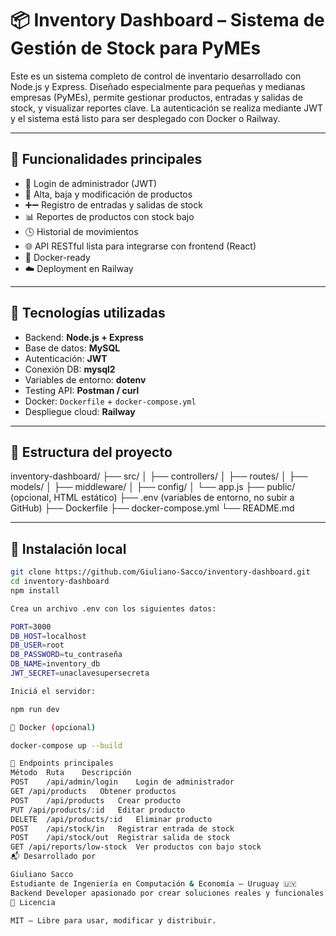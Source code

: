 # 📦 Inventory Dashboard – Sistema de Gestión de Stock para PyMEs

Este es un sistema completo de control de inventario desarrollado con Node.js y Express. Diseñado especialmente para pequeñas y medianas empresas (PyMEs), permite gestionar productos, entradas y salidas de stock, y visualizar reportes clave. La autenticación se realiza mediante JWT y el sistema está listo para ser desplegado con Docker o Railway.

---

## 🚀 Funcionalidades principales

- 🔐 Login de administrador (JWT)
- 🛒 Alta, baja y modificación de productos
- ➕➖ Registro de entradas y salidas de stock
- 📊 Reportes de productos con stock bajo
- 🕓 Historial de movimientos
- 🌐 API RESTful lista para integrarse con frontend (React)
- 🐳 Docker-ready
- ☁️ Deployment en Railway

---

## 🧱 Tecnologías utilizadas

- Backend: **Node.js + Express**
- Base de datos: **MySQL**
- Autenticación: **JWT**
- Conexión DB: **mysql2**
- Variables de entorno: **dotenv**
- Testing API: **Postman / curl**
- Docker: `Dockerfile` + `docker-compose.yml`
- Despliegue cloud: **Railway**

---

## 📂 Estructura del proyecto

inventory-dashboard/
├── src/
│ ├── controllers/
│ ├── routes/
│ ├── models/
│ ├── middleware/
│ ├── config/
│ └── app.js
├── public/ (opcional, HTML estático)
├── .env (variables de entorno, no subir a GitHub)
├── Dockerfile
├── docker-compose.yml
└── README.md


---

## 🔧 Instalación local

```bash
git clone https://github.com/Giuliano-Sacco/inventory-dashboard.git
cd inventory-dashboard
npm install

Crea un archivo .env con los siguientes datos:

PORT=3000
DB_HOST=localhost
DB_USER=root
DB_PASSWORD=tu_contraseña
DB_NAME=inventory_db
JWT_SECRET=unaclavesupersecreta

Iniciá el servidor:

npm run dev

🐳 Docker (opcional)

docker-compose up --build

🧪 Endpoints principales
Método	Ruta	Descripción
POST	/api/admin/login	Login de administrador
GET	/api/products	Obtener productos
POST	/api/products	Crear producto
PUT	/api/products/:id	Editar producto
DELETE	/api/products/:id	Eliminar producto
POST	/api/stock/in	Registrar entrada de stock
POST	/api/stock/out	Registrar salida de stock
GET	/api/reports/low-stock	Ver productos con bajo stock
📬 Desarrollado por

Giuliano Sacco
Estudiante de Ingeniería en Computación & Economía – Uruguay 🇺🇾
Backend Developer apasionado por crear soluciones reales y funcionales.
📄 Licencia

MIT – Libre para usar, modificar y distribuir.
